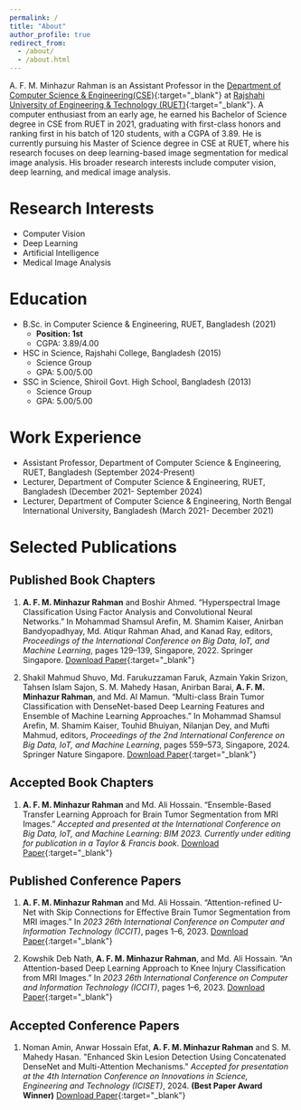 ```yaml
---
permalink: /
title: "About"
author_profile: true
redirect_from: 
  - /about/
  - /about.html
---
```

A. F. M. Minhazur Rahman is an Assistant Professor in the [Department of Computer Science & Engineering(CSE)](https://www.cse.ruet.ac.bd/){:target="_blank"} at [Rajshahi University of Engineering & Technology (RUET)](https://www.ruet.ac.bd/){:target="_blank"}. A computer enthusiast from an early age, he earned his Bachelor of Science degree in CSE from RUET in 2021, graduating with first-class honors and ranking first in his batch of 120 students, with a CGPA of 3.89. He is currently pursuing his Master of Science degree in CSE at RUET, where his research focuses on deep learning-based image segmentation for medical image analysis. His broader research interests include computer vision, deep learning, and medical image analysis.
<!-- A. F. M. Minhazur Rahman is currently serving as an Assistant Professor in the [Department of Computer Science & Engineering(CSE)](https://www.cse.ruet.ac.bd/) at Rajshahi University of Engineering & Technology (RUET). A passionate computer enthusiast from an early age, he earned his Bachelor of Science degree in CSE from RUET in 2021, graduating with first class honors. He ranked first in his batch of 120 students with a CGPA of 3.89. During his studies, he developed a deep interest in the applications of artificial intelligence and deep neural networks, particularly for computer vision tasks such as segmentation and classification.  He is currently pursuing his Master of Science degree in CSE at RUET, where he is working on deep learning-based image segmentation techniques for medical image analysis. His research interests include computer vision, deep learning, and medical image analysis. -->

Research Interests
======
- Computer Vision
- Deep Learning
- Artificial Intelligence
- Medical Image Analysis

Education
======
- B.Sc. in Computer Science & Engineering, RUET, Bangladesh (2021)
  - **Position: 1st**
  - CGPA: 3.89/4.00 
- HSC in Science, Rajshahi College, Bangladesh (2015)
  - Science Group
  - GPA: 5.00/5.00 
- SSC in Science, Shiroil Govt. High School, Bangladesh (2013)
  - Science Group
  - GPA: 5.00/5.00 

Work Experience
======
- Assistant Professor, Department of Computer Science & Engineering, RUET, Bangladesh (September 2024-Present)
- Lecturer, Department of Computer Science & Engineering, RUET, Bangladesh (December 2021- September 2024)
- Lecturer, Department of Computer Science & Engineering, North Bengal International University, Bangladesh (March 2021- December 2021)

Selected Publications
======

Published Book Chapters
---
1. **A. F. M. Minhazur Rahman** and Boshir Ahmed. “Hyperspectral Image Classification Using Factor Analysis and Convolutional Neural Networks.” In Mohammad Shamsul Arefin, M. Shamim Kaiser, Anirban Bandyopadhyay, Md. Atiqur Rahman Ahad, and Kanad Ray, editors, *Proceedings of the International Conference on Big Data, IoT, and Machine Learning*, pages 129–139, Singapore, 2022. Springer Singapore.
[Download Paper](/files/hyperspectral.pdf){:target="_blank"}

1. Shakil Mahmud Shuvo, Md. Farukuzzaman Faruk, Azmain Yakin Srizon, Tahsen Islam Sajon, S. M. Mahedy Hasan, Anirban Barai, **A. F. M. Minhazur Rahman**, and Md. Al Mamun. “Multi-class Brain Tumor Classification with DenseNet-based Deep Learning Features and Ensemble of Machine Learning Approaches.” In Mohammad Shamsul Arefin, M. Shamim Kaiser, Touhid Bhuiyan, Nilanjan Dey, and Mufti Mahmud, editors, *Proceedings of the 2nd International Conference on Big Data, IoT, and Machine Learning*, pages 559–573, Singapore, 2024. Springer Nature Singapore.
[Download Paper](/files/multi_brain.pdf){:target="_blank"}

Accepted Book Chapters
---


1. **A. F. M. Minhazur Rahman** and Md. Ali Hossain. “Ensemble-Based Transfer Learning Approach for Brain Tumor Segmentation from MRI Images.” *Accepted and presented at the International Conference on Big Data, IoT, and Machine Learning: BIM 2023. Currently under editing for publication in a Taylor & Francis book*.
[Download Paper](/files/bim_2023_crs.pdf){:target="_blank"}

Published Conference Papers
---
1. **A. F. M. Minhazur Rahman** and Md. Ali Hossain. “Attention-refined U-Net with Skip Connections for Effective Brain Tumor Segmentation from MRI images.” In *2023 26th International Conference on Computer and Information Technology (ICCIT)*, pages 1–6, 2023.
[Download Paper](/files/attention_unet.pdf){:target="_blank"}

2. Kowshik Deb Nath, **A. F. M. Minhazur Rahman**, and Md. Ali Hossain. “An Attention-based Deep Learning Approach to Knee Injury Classification from MRI Images.” In *2023 26th International Conference on Computer and Information Technology (ICCIT)*, pages 1–6, 2023.
[Download Paper](/files/attention_knee.pdf){:target="_blank"}

Accepted Conference Papers
---
1. Noman Amin, Anwar Hossain Efat, **A. F. M. Minhazur Rahman** and S. M. Mahedy Hasan. "Enhanced Skin Lesion Detection Using Concatenated DenseNet and Multi-Attention Mechanisms." *Accepted for presentation at the 4th Internation Conference on Innovations in Science, Engineering and Technology (ICISET)*, 2024. **(Best Paper Award Winner)**
[Download Paper](/files/skin_paper.pdf){:target="_blank"}